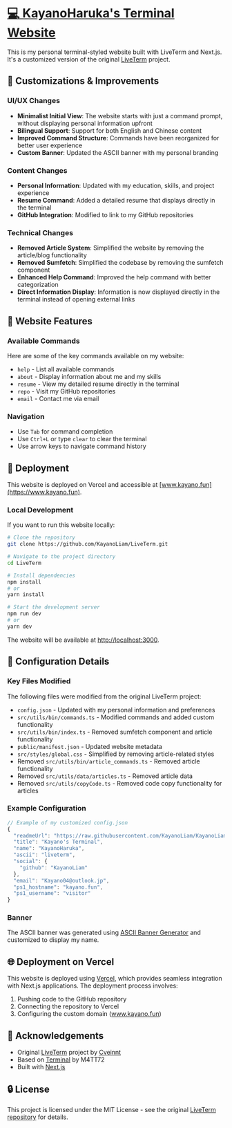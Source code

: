 # [💻 KayanoHaruka's Terminal Website](https://www.kayano.fun)

This is my personal terminal-styled website built with LiveTerm and Next.js. It's a customized version of the original [LiveTerm](https://github.com/Cveinnt/LiveTerm) project.

## 🔄 Customizations & Improvements

### UI/UX Changes
- **Minimalist Initial View**: The website starts with just a command prompt, without displaying personal information upfront
- **Bilingual Support**: Support for both English and Chinese content
- **Improved Command Structure**: Commands have been reorganized for better user experience
- **Custom Banner**: Updated the ASCII banner with my personal branding

### Content Changes
- **Personal Information**: Updated with my education, skills, and project experience
- **Resume Command**: Added a detailed resume that displays directly in the terminal
- **GitHub Integration**: Modified to link to my GitHub repositories

### Technical Changes
- **Removed Article System**: Simplified the website by removing the article/blog functionality
- **Removed Sumfetch**: Simplified the codebase by removing the sumfetch component
- **Enhanced Help Command**: Improved the help command with better categorization
- **Direct Information Display**: Information is now displayed directly in the terminal instead of opening external links

## 📸 Website Features

### Available Commands

Here are some of the key commands available on my website:

- `help` - List all available commands
- `about` - Display information about me and my skills
- `resume` - View my detailed resume directly in the terminal
- `repo` - Visit my GitHub repositories
- `email` - Contact me via email

### Navigation

- Use `Tab` for command completion
- Use `Ctrl+L` or type `clear` to clear the terminal
- Use arrow keys to navigate command history

## 🚀 Deployment

This website is deployed on Vercel and accessible at [www.kayano.fun](https://www.kayano.fun).

### Local Development

If you want to run this website locally:

```bash
# Clone the repository
git clone https://github.com/KayanoLiam/LiveTerm.git

# Navigate to the project directory
cd LiveTerm

# Install dependencies
npm install
# or
yarn install

# Start the development server
npm run dev
# or
yarn dev
```

The website will be available at [http://localhost:3000](http://localhost:3000).

## 📝 Configuration Details

### Key Files Modified

The following files were modified from the original LiveTerm project:

- `config.json` - Updated with my personal information and preferences
- `src/utils/bin/commands.ts` - Modified commands and added custom functionality
- `src/utils/bin/index.ts` - Removed sumfetch component and article functionality
- `public/manifest.json` - Updated website metadata
- `src/styles/global.css` - Simplified by removing article-related styles
- Removed `src/utils/bin/article_commands.ts` - Removed article functionality
- Removed `src/utils/data/articles.ts` - Removed article data
- Removed `src/utils/copyCode.ts` - Removed code copy functionality for articles

### Example Configuration

```javascript
// Example of my customized config.json
{
  "readmeUrl": "https://raw.githubusercontent.com/KayanoLiam/KayanoLiam/main/README.md",
  "title": "Kayano's Terminal",
  "name": "KayanoHaruka",
  "ascii": "liveterm",
  "social": {
    "github": "KayanoLiam"
  },
  "email": "Kayano04@outlook.jp",
  "ps1_hostname": "kayano.fun",
  "ps1_username": "visitor"
}
```

### Banner

The ASCII banner was generated using [ASCII Banner Generator](https://manytools.org/hacker-tools/ascii-banner/) and customized to display my name.

## 🌐 Deployment on Vercel

This website is deployed using [Vercel](https://vercel.com/), which provides seamless integration with Next.js applications. The deployment process involves:

1. Pushing code to the GitHub repository
2. Connecting the repository to Vercel
3. Configuring the custom domain (www.kayano.fun)

## 👏 Acknowledgements

- Original [LiveTerm](https://github.com/Cveinnt/LiveTerm) project by [Cveinnt](https://github.com/Cveinnt)
- Based on [Terminal](https://github.com/m4tt72/terminal) by M4TT72
- Built with [Next.js](https://nextjs.org/)

## 🔒 License

This project is licensed under the MIT License - see the original [LiveTerm repository](https://github.com/Cveinnt/LiveTerm) for details.
